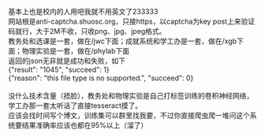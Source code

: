 基本上也是校内的人用吧我就不用英文了233333<br>
网站根是anti-captcha.shuosc.org，只接https，以captcha为key post上来验证码就行，大于2M不收，只收png、jpg、jpeg格式。<br>
教务处和选课是一套，做在/jwc下面；成就系统和学工办是一套，做在/xgb下面；物理实验是一套，做在/phylab下面<br>
返回的json无非就是成功和失败，如下<br>
{"result": "1045", "succeed": 1}<br>
{"reason": "this file type is no supported.", "succeed": 0}<br>
<br>
没什么技术含量（捂脸），教务处和物理实验是自己打标签训练的卷积神经网络，学工办那一套太听话了直接tesseract摸了。<br>
应该会找时间写个博文，训练集可以群里找我要，不过你直接爬虫爬一堆问这个系统要结果准确率应该也都在95%以上（溜了）